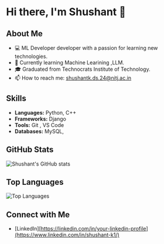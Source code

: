 # Hi there, I'm Shushant 👋

## About Me
- 💻 ML Developer developer with a passion for learning new technologies.
- 🌱 Currently learning Machine Learining ,LLM.
- 🎓 Graduated from Technocrats Institute of Technology.
- 📫 How to reach me: [shushantk.ds.24@nitj.ac.in](mailto:shushantk.ds.24@nitj.ac.in)

## Skills
- **Languages:**  Python,  C++
- **Frameworks:**  Django
- **Tools:** Git , VS Code
- **Databases:** MySQL, 



## GitHub Stats
![Shushant's GitHub stats](https://github-readme-stats.vercel.app/api?username=Shushant-k1&show_icons=true&theme=radical)

## Top Languages
![Top Languages](https://github-readme-stats.vercel.app/api/top-langs/?username=Shushant-k1&layout=compact&theme=radical)

## Connect with Me
- [LinkedIn][https://linkedin.com/in/your-linkedin-profile](https://www.linkedin.com/in/shushant-k1/)
